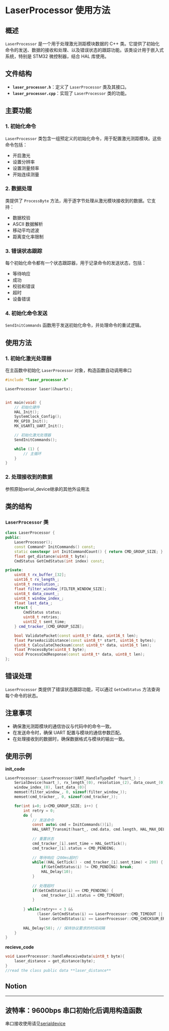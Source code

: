 # LaserProcessor 使用方法

## 概述

`LaserProcessor` 是一个用于处理激光测距模块数据的 C++ 类。它提供了初始化命令的发送、数据的接收和处理、以及错误状态的跟踪功能。该类设计用于嵌入式系统，特别是 STM32 微控制器，结合 HAL 库使用。

## 文件结构

- **`laser_processor.h`**：定义了 `LaserProcessor` 类及其接口。
- **`laser_processor.cpp`**：实现了 `LaserProcessor` 类的功能。

## 主要功能

### 1. 初始化命令

`LaserProcessor` 类包含一组预定义的初始化命令，用于配置激光测距模块。这些命令包括：

- 开启激光
- 设置分辨率
- 设置测量频率
- 开始连续测量

### 2. 数据处理

类提供了 `ProcessByte` 方法，用于逐字节处理从激光模块接收到的数据。它支持：

- 数据校验
- ASCII 数据解析
- 移动平均滤波
- 距离变化率限制

### 3. 错误状态跟踪

每个初始化命令都有一个状态跟踪器，用于记录命令的发送状态，包括：

- 等待响应
- 成功
- 校验和错误
- 超时
- 设备错误

### 4. 初始化命令发送

`SendInitCommands` 函数用于发送初始化命令，并处理命令的重试逻辑。

## 使用方法

### 1. 初始化激光处理器

在主函数中初始化 `LaserProcessor` 对象，构造函数自动调用串口

```cpp
#include "laser_processor.h"

LaserProcessor laser(&huartx);


int main(void) {
    // 初始化硬件
    HAL_Init();
    SystemClock_Config();
    MX_GPIO_Init();
    MX_USART1_UART_Init();

    // 初始化激光处理器
    SendInitCommands();

    while (1) {
        // 主循环
    }
}
```

### 2. 处理接收到的数据

参照原始serial_device继承的其他外设用法

## 类的结构

### `LaserProcessor` 类

```cpp
class LaserProcessor {
public:
    LaserProcessor();
    const Command* InitCommands() const;
    static constexpr int InitCommandCount() { return CMD_GROUP_SIZE; }
    float get_distance(uint8_t byte);
    CmdStatus GetCmdStatus(int index) const;

private:
    uint8_t rx_buffer_[32];
    uint16_t rx_length_;
    uint8_t resolution_;
    float filter_window_[FILTER_WINDOW_SIZE];
    uint8_t data_count_;
    uint8_t window_index_;
    float last_data_;
    struct {
        CmdStatus status;
        uint8_t retries;
        uint32_t sent_time;
    } cmd_tracker_[CMD_GROUP_SIZE];

    bool ValidatePacket(const uint8_t* data, uint16_t len);
    float ParseAsciiDistance(const uint8_t* start, uint16_t bytes);
    uint8_t CalculateChecksum(const uint8_t* data, uint16_t len);
    float ProcessByte(uint8_t byte);
    void ProcessCmdResponse(const uint8_t* data, uint8_t len);
};
```

## 错误处理

`LaserProcessor` 类提供了错误状态跟踪功能，可以通过 `GetCmdStatus` 方法查询每个命令的状态。

## 注意事项

- 确保激光测距模块的通信协议与代码中的命令一致。
- 在发送命令时，确保 UART 配置与模块的通信参数匹配。
- 在处理接收到的数据时，确保数据格式与模块的输出一致。

## 使用示例

**init_code**

```c
LaserProcessor::LaserProcessor(UART_HandleTypeDef *huart_) : 
    SerialDevice(huart_), rx_length_(0), resolution_(2), data_count_(0), 
    window_index_(0), last_data_(0){
    memset(filter_window_, 0, sizeof(filter_window_));
    memset(cmd_tracker_, 0, sizeof(cmd_tracker_));

    for(int i=0; i<CMD_GROUP_SIZE; i++) {
        int retry = 0;
        do {
            // 发送命令
            const auto& cmd = InitCommands()[i];
            HAL_UART_Transmit(huart_, cmd.data, cmd.length, HAL_MAX_DELAY);
        
            // 重置状态
            cmd_tracker_[i].sent_time = HAL_GetTick();
            cmd_tracker_[i].status = CMD_PENDING;
        
            // 等待响应（200ms超时）
            while((HAL_GetTick() - cmd_tracker_[i].sent_time) < 200) {
                if(GetCmdStatus(i) != CMD_PENDING) break;
                HAL_Delay(10);
            }
        
            // 处理超时
            if(GetCmdStatus(i) == CMD_PENDING) {
                cmd_tracker_[i].status = CMD_TIMEOUT;
            }
        
        } while(retry++ < 3 && 
              (laser.GetCmdStatus(i) == LaserProcessor::CMD_TIMEOUT ||
               laser.GetCmdStatus(i) == LaserProcessor::CMD_CHECKSUM_ERR));
    
        HAL_Delay(50); // 保持协议要求的时间间隔
    }
}
```

**recieve_code**

```c
void LaserProcessor::handleReceiveData(uint8_t byte){
    laser_distance = get_distance(byte);
}
//read the class public data **laser_distance**
```

## Notion

---

**波特率：9600bps**
串口初始化后调用构造函数
------------------------

串口接收使用请见[serialdevice](https://github.com/6jerry/RC9CPP/blob/shootercar/RC9CPP_API%E4%BD%BF%E7%94%A8%E6%89%8B%E5%86%8C/%E7%A1%AC%E4%BB%B6%E7%B1%BB/%E4%B8%B2%E5%8F%A3%E5%9F%BA%E7%B1%BBserial_device.md)
